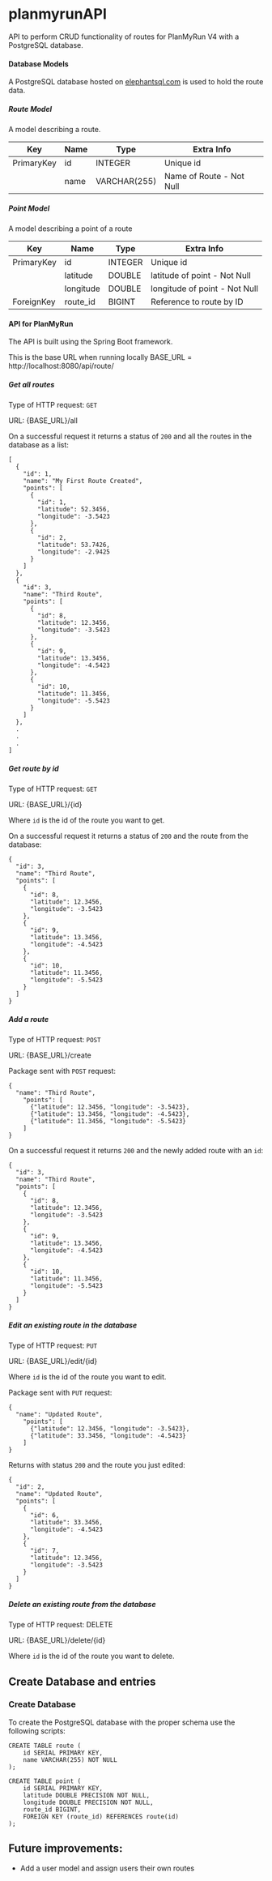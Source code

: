 # planmyrunAPI
API to perform CRUD functionality of routes for PlanMyRun V4 with a PostgreSQL database.

#### Database Models

A PostgreSQL database hosted on [elephantsql.com](https://www.elephantsql.com/) is used to hold the route data.

##### Route Model

A model describing a route.

| Key        | Name | Type         | Extra Info               |
| ---------- |------|--------------|--------------------------|
| PrimaryKey | id   | INTEGER      | Unique id                |
|            | name | VARCHAR(255) | Name of Route - Not Null |

##### Point Model

A model describing a point of a route

| Key        | Name      | Type    | Extra Info                    |
|------------|-----------|---------|-------------------------------|
| PrimaryKey | id        | INTEGER | Unique id                     |
|            | latitude  | DOUBLE  | latitude of point - Not Null  |
|            | longitude | DOUBLE  | longitude of point - Not Null |
| ForeignKey | route_id  | BIGINT  | Reference to route by ID      |

#### API for PlanMyRun

The API is built using the Spring Boot framework.

This is the base URL when running locally
BASE_URL = http://localhost:8080/api/route/

##### Get all routes

Type of HTTP request: `GET`

URL: {BASE_URL}/all

On a successful request it returns a status of `200` and all the routes in the database as a list:

```
[
  {
    "id": 1,
    "name": "My First Route Created",
    "points": [
      {
        "id": 1,
        "latitude": 52.3456,
        "longitude": -3.5423
      },
      {
        "id": 2,
        "latitude": 53.7426,
        "longitude": -2.9425
      }
    ]
  },
  {
    "id": 3,
    "name": "Third Route",
    "points": [
      {
        "id": 8,
        "latitude": 12.3456,
        "longitude": -3.5423
      },
      {
        "id": 9,
        "latitude": 13.3456,
        "longitude": -4.5423
      },
      {
        "id": 10,
        "latitude": 11.3456,
        "longitude": -5.5423
      }
    ]
  },
  .
  .
  .
]
```

##### Get route by id

Type of HTTP request: `GET`

URL: {BASE_URL}/{id}

Where `id` is the id of the route you want to get.

On a successful request it returns a status of `200` and the route from the database:

```
{
  "id": 3,
  "name": "Third Route",
  "points": [
    {
      "id": 8,
      "latitude": 12.3456,
      "longitude": -3.5423
    },
    {
      "id": 9,
      "latitude": 13.3456,
      "longitude": -4.5423
    },
    {
      "id": 10,
      "latitude": 11.3456,
      "longitude": -5.5423
    }
  ]
}
```

##### Add a route

Type of HTTP request: `POST`

URL: {BASE_URL}/create

Package sent with `POST` request:

```
{
  "name": "Third Route",
    "points": [
      {"latitude": 12.3456, "longitude": -3.5423},
      {"latitude": 13.3456, "longitude": -4.5423},
      {"latitude": 11.3456, "longitude": -5.5423}
    ]
}
```

On a successful request it returns `200` and the newly added route with an `id`:

```
{
  "id": 3,
  "name": "Third Route",
  "points": [
    {
      "id": 8,
      "latitude": 12.3456,
      "longitude": -3.5423
    },
    {
      "id": 9,
      "latitude": 13.3456,
      "longitude": -4.5423
    },
    {
      "id": 10,
      "latitude": 11.3456,
      "longitude": -5.5423
    }
  ]
}
```

##### Edit an existing route in the database

Type of HTTP request: `PUT`

URL: {BASE_URL}/edit/{id}

Where `id` is the id of the route you want to edit.

Package sent with `PUT` request:

```
{
  "name": "Updated Route",
    "points": [
      {"latitude": 12.3456, "longitude": -3.5423},
      {"latitude": 33.3456, "longitude": -4.5423}
    ]
}
```

Returns with status `200` and the route you just edited:

```
{
  "id": 2,
  "name": "Updated Route",
  "points": [
    {
      "id": 6,
      "latitude": 33.3456,
      "longitude": -4.5423
    },
    {
      "id": 7,
      "latitude": 12.3456,
      "longitude": -3.5423
    }
  ]
}
```

##### Delete an existing route from the database

Type of HTTP request: DELETE

URL: {BASE_URL}/delete/{id}

Where `id` is the id of the route you want to delete.

## Create Database and entries

### Create Database

To create the PostgreSQL database with the proper schema use the following scripts:

```psql
CREATE TABLE route (
    id SERIAL PRIMARY KEY,
    name VARCHAR(255) NOT NULL
);

CREATE TABLE point (
    id SERIAL PRIMARY KEY,
    latitude DOUBLE PRECISION NOT NULL,
    longitude DOUBLE PRECISION NOT NULL,
    route_id BIGINT,
    FOREIGN KEY (route_id) REFERENCES route(id)
);
```

## Future improvements:

- Add a user model and assign users their own routes